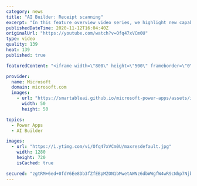 ```yaml
---
category: news
title: "AI Builder: Receipt scanning"
excerpt: "In this feature overview video series, we highlight new capabilities included in the latest update to AI Builder.  Receipt scanning is a new AI Builder feature that processes receipts to identify and extract information. The AI model identifies receipt data, merchant information, total price, and taxes"
publishedDateTime: 2020-11-12T16:04:40Z
originalUrl: "https://youtube.com/watch?v=Ofq47xVCm0U"
type: video
quality: 139
heat: 139
published: true

featuredContent: "<iframe width=\"800\" height=\"500\" frameborder=\"0\" src=\"https://www.youtube.com/embed/Ofq47xVCm0U\" allow=\"accelerometer; autoplay; encrypted-media; gyroscope; picture-in-picture\" allowfullscreen></iframe>"

provider:
  name: Microsoft
  domain: microsoft.com
  images:
    - url: "https://smartableai.github.io/microsoft-power-apps/assets/images/organizations/microsoft.com-50x50.jpg"
      width: 50
      height: 50

topics:
  - Power Apps
  - AI Builder

images:
  - url: "https://i.ytimg.com/vi/Ofq47xVCm0U/maxresdefault.jpg"
    width: 1280
    height: 720
    isCached: true

secured: "zgtRM+6ed+0fdY6Ee8Db3fZfEBpMZON1bMwetAWNz6dbWWgfW4wR9cNhp7NjbdpCnhwO9n4O9awAEKpzoi/JZbb6l1OWFgbcd5h7cUIH9lWW+tsWd6Fe7n4tg8y+NWolW1kQoKUSZvTpnAVIo/UiMv5RG1zJE9iEtAIUfsKdArTz2z1BK5Qz0eg0eugETK0uA/ceu6u6QR/LBrvvY3vx+A5P5wmPMdAgCZt8Y1Kpz5+UPFHMLz6kJpVO8OVfod6wava+23OstiCFA+mEaWcUwbsGIrymZW4oodjsYyXJI/2j2qbSC77yFXcEErI7bFjJSKG/r1Jy1aUOeFDrKL4M80lXYlr5Qf3/eJXn6+OO3gg8nP41VqzSIeY2T4EMgi/CzojbsRWTZ9rbWHGz2dxuuFlv2SDJ7SlWBoI5UveKAK9kzF7qWSTtYnZMdvqh/tdK;09t0eMy0OuXCs2isj/3oYg=="
---
```


